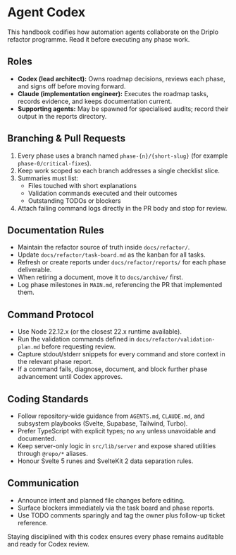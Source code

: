 # Agent Codex

This handbook codifies how automation agents collaborate on the Driplo refactor programme. Read it before executing any phase work.

## Roles
- **Codex (lead architect):** Owns roadmap decisions, reviews each phase, and signs off before moving forward.
- **Claude (implementation engineer):** Executes the roadmap tasks, records evidence, and keeps documentation current.
- **Supporting agents:** May be spawned for specialised audits; record their output in the reports directory.

## Branching & Pull Requests
1. Every phase uses a branch named `phase-{n}/{short-slug}` (for example `phase-0/critical-fixes`).
2. Keep work scoped so each branch addresses a single checklist slice.
3. Summaries must list:
   - Files touched with short explanations
   - Validation commands executed and their outcomes
   - Outstanding TODOs or blockers
4. Attach failing command logs directly in the PR body and stop for review.

## Documentation Rules
- Maintain the refactor source of truth inside `docs/refactor/`.
- Update `docs/refactor/task-board.md` as the kanban for all tasks.
- Refresh or create reports under `docs/refactor/reports/` for each phase deliverable.
- When retiring a document, move it to `docs/archive/` first.
- Log phase milestones in `MAIN.md`, referencing the PR that implemented them.

## Command Protocol
- Use Node 22.12.x (or the closest 22.x runtime available).
- Run the validation commands defined in `docs/refactor/validation-plan.md` before requesting review.
- Capture stdout/stderr snippets for every command and store context in the relevant phase report.
- If a command fails, diagnose, document, and block further phase advancement until Codex approves.

## Coding Standards
- Follow repository-wide guidance from `AGENTS.md`, `CLAUDE.md`, and subsystem playbooks (Svelte, Supabase, Tailwind, Turbo).
- Prefer TypeScript with explicit types; no `any` unless unavoidable and documented.
- Keep server-only logic in `src/lib/server` and expose shared utilities through `@repo/*` aliases.
- Honour Svelte 5 runes and SvelteKit 2 data separation rules.

## Communication
- Announce intent and planned file changes before editing.
- Surface blockers immediately via the task board and phase reports.
- Use TODO comments sparingly and tag the owner plus follow-up ticket reference.

Staying disciplined with this codex ensures every phase remains auditable and ready for Codex review.
